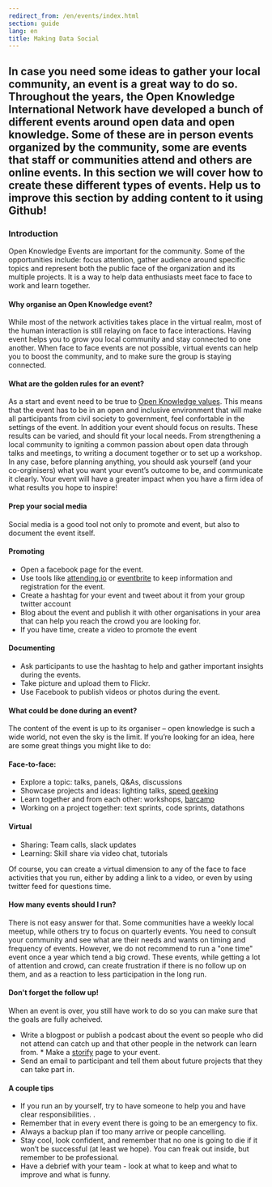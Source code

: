 ```yaml
---
redirect_from: /en/events/index.html
section: guide
lang: en
title: Making Data Social
---
```


## In case you need some ideas to gather your local community, an event is a great way to do so. Throughout the years, the  Open Knowledge International Network have developed a bunch of different events around open data and open knowledge. Some of these are in person events organized by the community, some are events that staff or communities attend and others are online events. In this section we will cover how to create these different types of events. Help us to improve this section by adding content to it using Github!

### Introduction

Open Knowledge Events are important for the community. Some of the opportunities include: focus attention, gather audience around specific topics and represent both the public face of the organization and its multiple projects. It is a way to help data enthusiasts meet face to face to work and learn together.

#### Why organise an Open Knowledge event?

While most of the network activities takes place in the virtual realm, most of the human interaction is still relaying on face to face interactions. Having event helps you to grow you local community and stay connected to one another.
When face to face events are not possible, virtual events can help you to boost the community, and to make sure the group is staying connected.

#### What are the golden rules for an event?

As a start and event need to be true to [Open Knowledge values](https://okfn.org/about/vision-and-values/). This means that the event has to be in an open and inclusive environment that will make all participants from civil society to government, feel confortable in the settings of the event.
In addition your event should focus on results. These results can be varied, and should fit your local needs. From strengthening a local community to igniting a common passion about open data through talks and meetings, to writing a document together or to set up a workshop. In any case, before planning anything, you should ask yourself (and your co-orginisers) what you want your event’s outcome to be, and communicate it clearly. Your event will have a greater impact when you have a firm idea of what results you hope to inspire!

#### Prep your social media
Social media is a good tool not only to promote and event, but also to document the event itself.

#### Promoting
* Open a facebook page for the event.
* Use tools like [attending.io](https://attending.io) or [eventbrite](http://eventbrite.com) to keep information and registration for the event.
* Create a hashtag for your event and tweet about it from your group twitter account
* Blog about the event and publish it with other organisations in your area that can help you reach the crowd you are looking for.
* If you have time, create a video to promote the event

#### Documenting

* Ask participants to use the hashtag to help and gather important insights during the events.
* Take picture and upload them to Flickr.
* Use Facebook to publish videos or photos during the event.

#### What could be done during an event?

The content of the event is up to its organiser – open knowledge is such a wide world, not even the sky is the limit. If you’re looking for an idea, here are some great things you might like to do:

#### Face-to-face:

* Explore a topic: talks, panels, Q&As, discussions
* Showcase projects and ideas: lighting talks, [speed geeking](http://www.kstoolkit.org/Speed+geeking?responseToken=876633d8de129f2ca0e7598f85ba60e5)
* Learn together and from each other: workshops, [barcamp](https://en.wikipedia.org/wiki/BarCamp)
* Working on a project together: text sprints, code sprints, datathons

#### Virtual

* Sharing: Team calls, slack updates
* Learning: Skill share via video chat, tutorials

Of course, you can create a virtual dimension to any of the face to face activities that you run, either by adding a link to a video, or even by using twitter feed for questions time.

#### How many events should I run?

There is not easy answer for that. Some communities have a weekly local meetup, while others try to focus on quarterly events. You need to consult your community and see what are their needs and wants on timing and frequency of events.
However, we do not recommend to run a "one time" event once a year which tend a big crowd. These events, while getting a lot of attention and crowd, can create frustration if there is no follow up on them, and as a reaction to less participation in the long run.

#### Don't forget the follow up!
When an event is over, you still have work to do so you can make sure that the goals are fully acheived.

* Write a blogpost or publish a podcast about the event so people who did not attend can catch up and that other people in the network can learn from. * Make a [storify](https://storify.com) page to your event.
* Send an email to participant and tell them about future projects that they can take part in.

#### A couple tips

* If you run an by yourself, try to have someone to help you and have clear responsibilities. .
* Remember that in every event there is going to be an emergency to fix.
* Always a backup plan if too many arrive or people cancelling.
* Stay cool, look confident, and remember that no one is going to die if it won’t be successful (at least we hope). You can freak out inside, but remember to be professional.
* Have a debrief with your team - look at what to keep and what to improve and what is funny.
